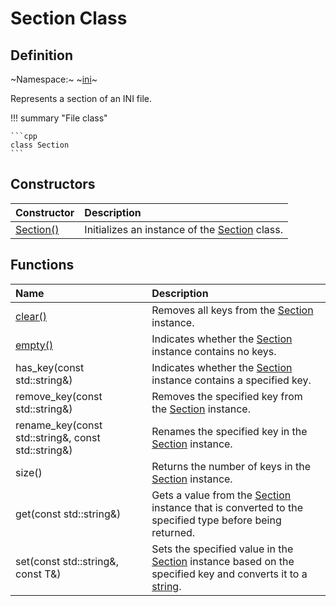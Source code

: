 # Section Class

## Definition

~Namespace:~ ~[ini](../ini_namespace.md)~

Represents a section of an INI file.

!!! summary "File class"

    ```cpp
    class Section
    ```

## Constructors

| Constructor | Description |
| :---------- | :---------- |
| [Section()](constructors.md#section) | Initializes an instance of the [Section](section.md) class. |

## Functions

| Name| Description |
| :-- | :---------- |
| [clear()](functions/clear.md) | Removes all keys from the [Section](section.md) instance. |
| [empty()](functions/empty.md) | Indicates whether the [Section](section.md) instance contains no keys. |
| has_key(const std::string&) | Indicates whether the [Section](section.md) instance contains a specified key. |
| remove_key(const std::string&) | Removes the specified key from the [Section](section.md) instance. |
| rename_key(const std::string&, const std::string&) | Renames the specified key in the [Section](section.md) instance. |
| size() | Returns the number of keys in the [Section](section.md) instance. |
| get<T>(const std::string&) | Gets a value from the [Section](section.md) instance that is converted to the specified type before being returned. |
| set<T>(const std::string&, const T&) | Sets the specified value in the [Section](section.md) instance based on the specified key and converts it to a [string](https://en.cppreference.com/w/cpp/string/basic_string). |